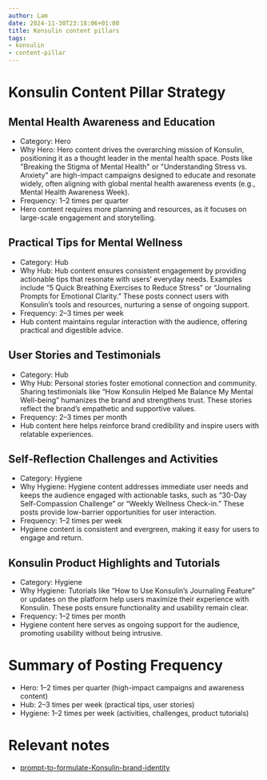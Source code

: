 ```yaml
---
author: Lam
date: 2024-11-30T23:18:06+01:00
title: Konsulin content pillars
tags:
- konsulin
- content-pillar
---
```


# Konsulin Content Pillar Strategy  

## Mental Health Awareness and Education  

- Category: Hero  
- Why Hero: Hero content drives the overarching mission of Konsulin, positioning it as a thought leader in the mental health space. Posts like "Breaking the Stigma of Mental Health" or "Understanding Stress vs. Anxiety" are high-impact campaigns designed to educate and resonate widely, often aligning with global mental health awareness events (e.g., Mental Health Awareness Week).  
- Frequency: 1–2 times per quarter  
- Hero content requires more planning and resources, as it focuses on large-scale engagement and storytelling.  

## Practical Tips for Mental Wellness  

- Category: Hub  
- Why Hub: Hub content ensures consistent engagement by providing actionable tips that resonate with users’ everyday needs. Examples include “5 Quick Breathing Exercises to Reduce Stress” or “Journaling Prompts for Emotional Clarity.” These posts connect users with Konsulin’s tools and resources, nurturing a sense of ongoing support.  
- Frequency: 2–3 times per week  
- Hub content maintains regular interaction with the audience, offering practical and digestible advice.  

## User Stories and Testimonials  

- Category: Hub  
- Why Hub: Personal stories foster emotional connection and community. Sharing testimonials like “How Konsulin Helped Me Balance My Mental Well-being” humanizes the brand and strengthens trust. These stories reflect the brand’s empathetic and supportive values.  
- Frequency: 2–3 times per month  
- Hub content here helps reinforce brand credibility and inspire users with relatable experiences.  

## Self-Reflection Challenges and Activities  

- Category: Hygiene  
- Why Hygiene: Hygiene content addresses immediate user needs and keeps the audience engaged with actionable tasks, such as “30-Day Self-Compassion Challenge” or “Weekly Wellness Check-in.” These posts provide low-barrier opportunities for user interaction.  
- Frequency: 1–2 times per week  
- Hygiene content is consistent and evergreen, making it easy for users to engage and return.  

## Konsulin Product Highlights and Tutorials  

- Category: Hygiene  
- Why Hygiene: Tutorials like “How to Use Konsulin’s Journaling Feature” or updates on the platform help users maximize their experience with Konsulin. These posts ensure functionality and usability remain clear.  
- Frequency: 1–2 times per month  
- Hygiene content here serves as ongoing support for the audience, promoting usability without being intrusive.  

# Summary of Posting Frequency  

- Hero: 1–2 times per quarter (high-impact campaigns and awareness content)  
- Hub: 2–3 times per week (practical tips, user stories)  
- Hygiene: 1–2 times per week (activities, challenges, product tutorials)  

# Relevant notes

- [prompt-to-formulate-Konsulin-brand-identity](Projects/prompt-to-formulate-Konsulin-brand-identity.md) 

